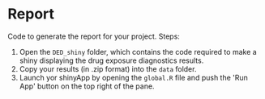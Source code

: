 # Report

Code to generate the report for your project. 
Steps:
1. Open the `DED_shiny` folder, which contains the code required to make a shiny displaying the drug exposure diagnostics results. 
2. Copy your results (in .zip format) into the `data` folder.
3. Launch yor shinyApp by opening the `global.R` file and push the 'Run App' button on the top right of the pane.

